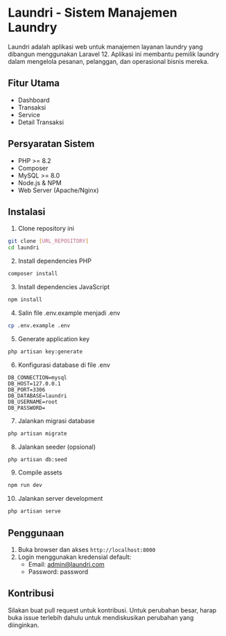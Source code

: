 # Laundri - Sistem Manajemen Laundry

Laundri adalah aplikasi web untuk manajemen layanan laundry yang dibangun menggunakan Laravel 12. Aplikasi ini membantu pemilik laundry dalam mengelola pesanan, pelanggan, dan operasional bisnis mereka.

## Fitur Utama

- Dashboard
- Transaksi
- Service
- Detail Transaksi

## Persyaratan Sistem

- PHP >= 8.2
- Composer
- MySQL >= 8.0
- Node.js & NPM
- Web Server (Apache/Nginx)

## Instalasi

1. Clone repository ini
```bash
git clone [URL_REPOSITORY]
cd laundri
```

2. Install dependencies PHP
```bash
composer install
```

3. Install dependencies JavaScript
```bash
npm install
```

4. Salin file .env.example menjadi .env
```bash
cp .env.example .env
```

5. Generate application key
```bash
php artisan key:generate
```

6. Konfigurasi database di file .env
```
DB_CONNECTION=mysql
DB_HOST=127.0.0.1
DB_PORT=3306
DB_DATABASE=laundri
DB_USERNAME=root
DB_PASSWORD=
```

7. Jalankan migrasi database
```bash
php artisan migrate
```

8. Jalankan seeder (opsional)
```bash
php artisan db:seed
```

9. Compile assets
```bash
npm run dev
```

10. Jalankan server development
```bash
php artisan serve
```

## Penggunaan

1. Buka browser dan akses `http://localhost:8000`
2. Login menggunakan kredensial default:
   - Email: admin@laundri.com
   - Password: password

## Kontribusi

Silakan buat pull request untuk kontribusi. Untuk perubahan besar, harap buka issue terlebih dahulu untuk mendiskusikan perubahan yang diinginkan.


